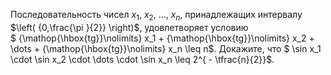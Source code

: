 Последовательность чисел  $x_1$, $x_2$, $\dots$, $x_n$, 
принадлежащих интервалу  
$\left( {0,\frac{\pi }{2}} \right)$, удовлетворяет условию  
$ {\mathop{\hbox{tg}}\nolimits} x_1  +  {\mathop{\hbox{tg}}\nolimits} x_2  +  \dots   +  {\mathop{\hbox{tg}}\nolimits} x_n  \leq n$. 
Докажите, что $
\sin x_1  \cdot \sin x_2  \cdot  \dots   \cdot \sin x_n  \leq 2^{ - \tfrac{n}{2}}$.